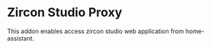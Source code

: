 # Zircon Studio Proxy

This addon enables access zircon studio web application from home-assistant.

